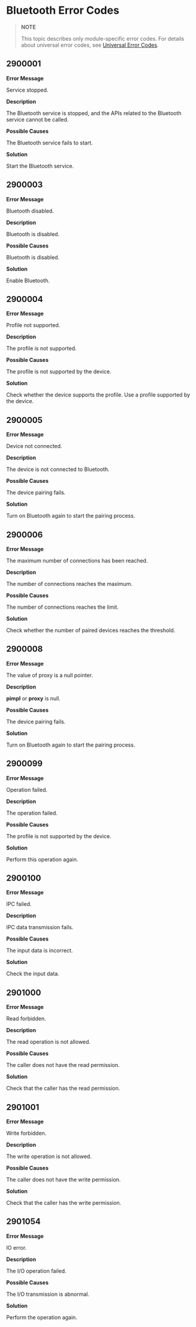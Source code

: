 # Bluetooth Error Codes

> **NOTE**
>
> This topic describes only module-specific error codes. For details about universal error codes, see [Universal Error Codes](../errorcode-universal.md).

## 2900001

**Error Message**

Service stopped.

**Description**

The Bluetooth service is stopped, and the APIs related to the Bluetooth service cannot be called.

**Possible Causes**

The Bluetooth service fails to start.

**Solution**

Start the Bluetooth service.

## 2900003

**Error Message**

Bluetooth disabled.

**Description**

Bluetooth is disabled.

**Possible Causes**

Bluetooth is disabled.

**Solution**

Enable Bluetooth.

## 2900004

**Error Message**

Profile not supported.

**Description**

The profile is not supported.

**Possible Causes**

The profile is not supported by the device.

**Solution**

Check whether the device supports the profile. Use a profile supported by the device.

## 2900005

**Error Message**

Device not connected.

**Description**

The device is not connected to Bluetooth.

**Possible Causes**

The device pairing fails.

**Solution**

Turn on Bluetooth again to start the pairing process.

## 2900006

**Error Message**

The maximum number of connections has been reached.

**Description**

The number of connections reaches the maximum.

**Possible Causes**

The number of connections reaches the limit.

**Solution**

Check whether the number of paired devices reaches the threshold.

## 2900008

**Error Message**

The value of proxy is a null pointer.

**Description**

**pimpl** or **proxy** is null.

**Possible Causes**

The device pairing fails.

**Solution**

Turn on Bluetooth again to start the pairing process.

## 2900099

**Error Message**

Operation failed.

**Description**

The operation failed.

**Possible Causes**

The profile is not supported by the device.

**Solution**

Perform this operation again.

## 2900100

**Error Message**

IPC failed.

**Description**

IPC data transmission fails.

**Possible Causes**

The input data is incorrect.

**Solution**

Check the input data.

## 2901000

**Error Message**

Read forbidden.

**Description**

The read operation is not allowed.

**Possible Causes**

The caller does not have the read permission.

**Solution**

Check that the caller has the read permission.

## 2901001

**Error Message**

Write forbidden.

**Description**

The write operation is not allowed.

**Possible Causes**

The caller does not have the write permission.

**Solution**

Check that the caller has the write permission.

## 2901054

**Error Message**

IO error.

**Description**

The I/O operation failed.

**Possible Causes**

The I/O transmission is abnormal.

**Solution**

Perform the operation again.
